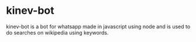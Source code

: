 # kinev-bot
kinev-bot is a bot for whatsapp made in javascript using node and is used to do searches on wikipedia using keywords.

